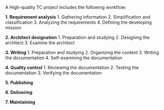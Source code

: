 A High-quality TC project includes the following workflow:

**1. Requirement analysis**
	1. Gathering information 
	2. Simplification and classification
	3. Analyzing the requirements
	4. Defining the developing mission

**2. Architect designation**
	1. Preparation and studying
	2.  Designing the architect
	3. Examine the architect

**3. Writing**
	1. Preparation and studying
	2. Organizing the content
	3.  Writing the documentation
	4. Self-examining the documentation

**4. Quality control**
	1. Reviewing the documentation
	2. Testing the documentation
	3. Verifying the documentation

**5. Publishing**

**6. Delivering**

**7. Maintaining**